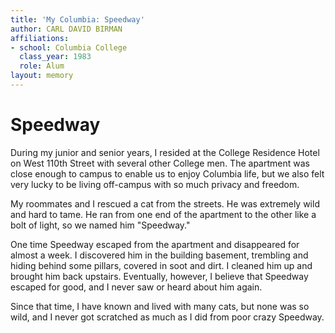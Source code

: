 ```yaml
---
title: 'My Columbia: Speedway'
author: CARL DAVID BIRMAN
affiliations:
- school: Columbia College
  class_year: 1983
  role: Alum
layout: memory
---
```


# Speedway

During my junior and senior years, I resided at the College Residence Hotel on West 110th Street with several other College men. The apartment was close enough to campus to enable us to enjoy Columbia life, but we also felt very lucky to be living off-campus with so much privacy and freedom.

My roommates and I rescued a cat from the streets. He was extremely wild and hard to tame. He ran from one end of the apartment to the other like a bolt of light, so we named him "Speedway."

One time Speedway escaped from the apartment and disappeared for almost a week. I discovered him in the building basement, trembling and hiding behind some pillars, covered in soot and dirt. I cleaned him up and brought him back upstairs. Eventually, however, I believe that Speedway escaped for good, and I never saw or heard about him again.

Since that time, I have known and lived with many cats, but none was so wild, and I never got scratched as much as I did from poor crazy Speedway.
